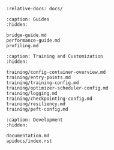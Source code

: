 ```{include} ../README.md
:relative-docs: docs/
```

```{toctree}
:caption: Guides
:hidden:

bridge-guide.md
performance-guide.md
profiling.md
```

```{toctree}
:caption: Training and Customization
:hidden:

training/config-container-overview.md
training/entry-points.md
training/training-config.md
training/optimizer-scheduler-config.md
training/logging.md
training/checkpointing-config.md
training/resiliency.md
training/peft-config.md
```

```{toctree}
:caption: Development
:hidden:

documentation.md
apidocs/index.rst
```
